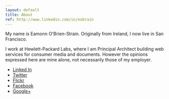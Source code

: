 ```yaml
---
layout: default
title: About
ref: http://www.linkedin.com/in/eobrain
---
```


My name is Eamonn O'Brien-Strain.  Originally from Ireland, I now live
in San Francisco.

I work at Hewlett-Packard Labs, where I am Principal Architect
building web services for consumer media and documents.  However the
opinions expressed here are mine alone, not necessarily those of my
employer.

* [Linked In](http://www.linkedin.com/in/eobrain)
* [Twitter](https://twitter.com/#!/eob)
* [Flickr](http://www.flickr.com/photos/eob/)
* [Facebook](http://www.facebook.com/eobrain)
* [Google+](https://plus.google.com/117472754913524492611/posts)

